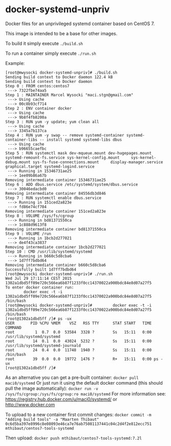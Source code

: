 docker-systemd-unpriv
=====================

Docker files for an unprivileged systemd container based on CentOS 7.

This image is intended to be a base for other images.

To build it simply execute ```./build.sh```

To run a container simply execute ```./run.sh```

Example:

```
[root@mwysocki docker-systemd-unpriv]# ./build.sh
Sending build context to Docker daemon 122.4 kB
Sending build context to Docker daemon
Step 0 : FROM centos:centos7
 ---> 7322fbe74aa5
Step 1 : MAINTAINER Marcel Wysocki "maci.stgn@gmail.com"
 ---> Using cache
 ---> 00c8b93cf714
Step 2 : ENV container docker
 ---> Using cache
 ---> 9b8f4fb8200a
Step 3 : RUN yum -y update; yum clean all
 ---> Using cache
 ---> 3345a7b137ca
Step 4 : RUN yum -y swap -- remove systemd-container systemd-container-libs -- install systemd systemd-libs dbus
 ---> Using cache
 ---> b96655caefbc
Step 5 : RUN systemctl mask dev-mqueue.mount dev-hugepages.mount     systemd-remount-fs.service sys-kernel-config.mount     sys-kernel-debug.mount sys-fs-fuse-connections.mount     display-manager.service graphical.target systemd-logind.service
 ---> Running in 15346731ae25
 ---> 1ee09b86a67b
Removing intermediate container 15346731ae25
Step 6 : ADD dbus.service /etc/systemd/system/dbus.service
 ---> 30046edacbd0
Removing intermediate container 84556db3d846
Step 7 : RUN systemctl enable dbus.service
 ---> Running in 151ced2a823e
 ---> fd86e74cf704
Removing intermediate container 151ced2a823e
Step 8 : VOLUME /sys/fs/cgroup
 ---> Running in bd81371550ca
 ---> 1c888d9613f8
Removing intermediate container bd81371550ca
Step 9 : VOLUME /run
 ---> Running in 1bcb2d277021
 ---> de4f43ca3837
Removing intermediate container 1bcb2d277021
Step 10 : CMD /usr/lib/systemd/systemd
 ---> Running in b660c5d8cba6
 ---> 1d7ff7bdbd64
Removing intermediate container b660c5d8cba6
Successfully built 1d7ff7bdbd64
[root@mwysocki docker-systemd-unpriv]# ./run.sh
Wed Jul 29 17:11:14 CEST 2015
1302a1dbd5ff09e720c566ea6b87f1233f0cc14370022a900bdc84e8d07a27f5
To enter docker container run:
        docker exec -t -i 1302a1dbd5ff09e720c566ea6b87f1233f0cc14370022a900bdc84e8d07a27f5 /bin/bash
[root@mwysocki docker-systemd-unpriv]#         docker exec -t -i 1302a1dbd5ff09e720c566ea6b87f1233f0cc14370022a900bdc84e8d07a27f5 /bin/bash
[root@1302a1dbd5ff /]# ps -ux
USER       PID %CPU %MEM    VSZ   RSS TTY      STAT START   TIME COMMAND
root         1  0.7  0.0  53584  3328 ?        Ss   15:11   0:00 /usr/lib/systemd/systemd
root        14  0.1  0.0  43024  5232 ?        Ss   15:11   0:00 /usr/lib/systemd/systemd-journald
root        24  0.4  0.0  11748  1940 ?        Ss   15:11   0:00 /bin/bash
root        39  0.0  0.0  19772  1476 ?        R+   15:11   0:00 ps -ux
[root@1302a1dbd5ff /]#
```

As an alternative you can get a pre-built container:
```docker pull maci0/systemd```
Or just run it using the default docker command (this should pull the image automatically):
```docker run -v /sys/fs/cgroup:/sys/fs/cgroup:ro maci0/systemd```
For more information see: https://registry.hub.docker.com/u/maci0/systemd/ or http://www.docker.com

To upload to a new container first commit changes:
```docker commit -m "Adding build tools" -a "Maarten Thibaut" 0c6d5ba397e8996c8e08093e46ca7e76ab75081137441c04c2d4f2e812ecc751 mthibaut/centos7-tools-systemd```

Then upload:
```docker push mthibaut/centos7-tools-systemd:7.2l```
